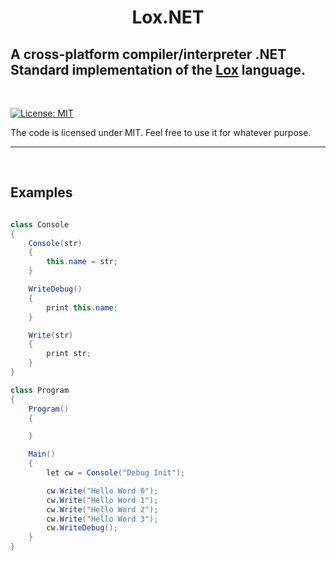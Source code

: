 # 


<h1 align="center">
   Lox.NET
  <br>
  
 ## A cross-platform compiler/interpreter .NET Standard implementation of the [Lox](https://github.com/munificent/craftinginterpreters) language.  
</h1>


<br>

[![License: MIT](https://img.shields.io/badge/License-MIT-yellow.svg)](https://github.com/Zeckoxe/Z-Sharp/blob/master/LICENSE)

The code is licensed under MIT. Feel free to use it for whatever purpose.

<hr>
<br>




## Examples

```csharp

class Console 
{
    Console(str) 
    {
	    this.name = str;
    }

    WriteDebug() 
    {
        print this.name;
    }

    Write(str) 
    {
        print str;
    }
}

class Program
{
    Program()
    {

    }

    Main()
    {
        let cw = Console("Debug Init");

        cw.Write("Hello Word 0");
        cw.Write("Hello Word 1");
        cw.Write("Hello Word 2");
        cw.Write("Hello Word 3");
        cw.WriteDebug();
    }
}
```

